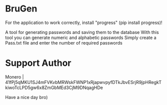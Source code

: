 # BruGen
For the application to work correctly, install "progress" (pip install progress)!

A tool for generating passwords and saving them to the database
With this tool you can generate numeric and alphabetic passwords
Simply create a Pass.txt file and enter the number of required passwords
# Support Author
Monero | 41fPj5qMKU1SJ4mFVKvbMRWskFWNP1xRjapwvpyfDTkJbvESrjR9jpHRegkTkiwoTcLPD5gw6x8ZmGbMEd3CjM9DNqagHDe

Have a nice day bro)
